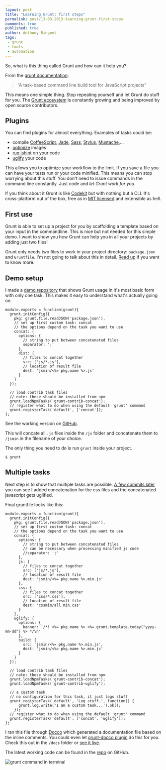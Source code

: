 ```yaml
---
layout: post
title: "Learning Grunt: first steps"
permalink: post/13-03-2013-learning-grunt-first-steps
comments: true
published: true
author: Anthony Ringoet
tags:
 - grunt
 - tools
 - automation
---
```


So, what is this thing called Grunt and how can it help you?

From the [grunt documentation](http://gruntjs.com/):
> “A task-based command line build tool for JavaScript projects”

This means one simple thing. Stop repeating yourself and let Grunt do stuff for you. The [Grunt ecosystem](http://gruntjs.com/plugins) is constantly growing and being improved by open source contributors.


## Plugins

You can find plugins for almost everything. Examples of tasks could be:

- compile [CoffeeScript](https://npmjs.org/package/grunt-contrib-coffee), [Jade](ttps://npmjs.org/package/grunt-contrib-jade), [Sass](https://npmjs.org/package/grunt-contrib-sass), [Stylus](https://npmjs.org/package/grunt-contrib-stylus), [Mustache](https://npmjs.org/package/grunt-mustache),…
- [optimize](https://npmjs.org/package/grunt-imagemin) images
- [run jshint](https://npmjs.org/package/grunt-jshint) on your code
- [uglify](https://npmjs.org/package/grunt-contrib-uglify) your code

This allows you to optimize your workflow to the limit.
If you save a file you can have your tests run or your code minified.
This means you can stop worrying about this stuff. You don't need to issue commands in the command line constantly. Just code and _let Grunt work for you_.

If you think about it Grunt is like [Codekit](http://incident57.com/codekit/) but with nothing but a CLI.
It's cross-platform out of the box, free as in [MIT licensed](https://github.com/gruntjs/grunt/blob/master/LICENSE-MIT) and extensible as hell.

## First use
Grunt is able to set up a project for you by scaffolding a template based on your input in the commandline. This is nice but not needed for this simple demo. I want to show you how Grunt can help you in all your projects by adding just two files!

Grunt only needs two files to work in your project directory: ```package.json``` and ```Gruntfile```.
I'm not going to talk about this in detail. [Read up](http://gruntjs.com/getting-started) if you want to know more.



## Demo setup
I made a [demo repository](https://github.com/knife-io/grunt-demo) that shows Grunt usage in it's most basic form with only one task. This makes it easy to understand what's actually going on.

    module.exports = function(grunt){
      grunt.initConfig({
        pkg: grunt.file.readJSON('package.json'),
        // set up first custom task: concat
        // the options depend on the task you want to use
        concat: {
          options: {
            // string to put between concatenated files
            separator: ';'
          },
          dist: {
            // files to concat together
            src: ['js/*.js'],
            // location of result file
            dest: 'jsmin/<%= pkg.name %>.js'
          }
        }
      });

      // load contrib task files
      // note: these should be installed from npm
      grunt.loadNpmTasks('grunt-contrib-concat');
      // register what to do when using the default 'grunt' command
      grunt.registerTask('default', ['concat']);
    };

See the working version on [GitHub](http://github.com/add-url).

This will concate all `.js` files inside the `/js` folder and concatenate them to `/jsmin` in the filename of your choice.

The only thing you need to do is run `grunt` inside your project.

    $ grunt



## Multiple tasks

Next step is to show that multiple tasks are possible.
[A few commits later](https://github.com/knife-io/grunt-demo/commit/568c704fad895f97dc92f9d06df72180289d5843) you can see I added concatenation for the css files and the concatenated javascript gets uglified.

Final gruntfile looks like this:

    module.exports = function(grunt){
      grunt.initConfig({
        pkg: grunt.file.readJSON('package.json'),
        // set up first custom task: concat
        // the options depend on the task you want to use
        concat: {
          options: {
            // string to put between concatenated files
            // can be necessary when processing minified js code
            //separator: ';'
          },
          js: {
            // files to concat together
            src: ['js/*.js'],
            // location of result file
            dest: 'jsmin/<%= pkg.name %>.min.js'
          },
          css: {
            // files to concat together
            src: ['css/*.css'],
            // location of result file
            dest: 'cssmin/all.min.css'
          }
        },
        uglify: {
          options: {
            banner: '/*! <%= pkg.name %> <%= grunt.template.today("yyyy-mm-dd") %> */\n'
          },
          build: {
            src: 'jsmin/<%= pkg.name %>.min.js',
            dest: 'jsmin/<%= pkg.name %>.min.js'
          }
        }
      });

      // load contrib task files
      // note: these should be installed from npm
      grunt.loadNpmTasks('grunt-contrib-concat');
      grunt.loadNpmTasks('grunt-contrib-uglify');

      // a custom task
      // no configuration for this task, it just logs stuff
      grunt.registerTask('default', 'Log stuff.', function() {
          grunt.log.write('I am a custom task...').ok();
        });
      // register what to do when using the default 'grunt' command
      grunt.registerTask('default', ['concat', 'uglify']);
    };

I ran this file through [Docco](http://jashkenas.github.com/docco/) which generated a documentation file based on the inline comments. You could even let [grunt-docco plugin](https://github.com/DavidSouther/grunt-docco) do this for you. Check this out in the `/docs` folder or [see it live](http://knife.io/grunt-demo/docs/Gruntfile.html).

The latest working code can be found in the [repo](https://github.com/knife-io/grunt-demo) on GitHub.

![grunt command in terminal](https://raw.github.com/knife-io/grunt-demo/gh-pages/screenshot.png)
